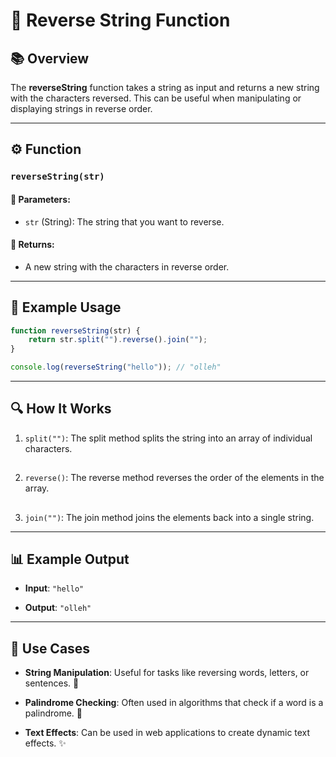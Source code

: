 # 🔄 Reverse String Function

## 📚 Overview
The **reverseString** function takes a string as input and returns a new string with the characters reversed. This can be useful when manipulating or displaying strings in reverse order.

---

## ⚙️ Function

### `reverseString(str)`

#### 🧾 Parameters:
- `str` (String): The string that you want to reverse.

#### 🎯 Returns:
- A new string with the characters in reverse order.

---

## 🧪 Example Usage

```javascript
function reverseString(str) {
    return str.split("").reverse().join("");
}

console.log(reverseString("hello")); // "olleh"
```

---
## 🔍 How It Works
1. `split("")`: The split method splits the string into an array of individual characters.
##
2. `reverse()`: The reverse method reverses the order of the elements in the array.
##
3. `join("")`: The join method joins the elements back into a single string.

---
## 📊 Example Output
- **Input**: `"hello"`

- **Output**: `"olleh"`

---
## 🚀 Use Cases
- **String Manipulation**: Useful for tasks like reversing words, letters, or sentences. 🔄

- **Palindrome Checking**: Often used in algorithms that check if a word is a palindrome. 🛑

- **Text Effects**: Can be used in web applications to create dynamic text effects. ✨
